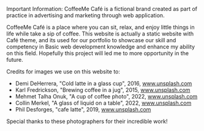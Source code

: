 Important Information: CoffeeMe Café is a fictional brand created as part of practice in advertising and marketing through web application.

CoffeeMe Café is a place where you can sit, relax, and enjoy little things in life while take a sip of coffee. This website is actually a static website with Café theme, and its used for our portfolio to showcase our skill and competency in Basic web development knowledge and enhance my ability on this field. Hopefully this project will led me to more opportunity in the future.

Credits for images we use on this website to:
- Demi DeHerrera, "Cold latte in a glass cup", 2016, www.unsplash.com
- Karl Fredrickson, "Brewing coffee in a jug", 2015, www.unsplash.com
- Mehmet Talha Onuk, "A cup of coffee photo", 2022, www.unsplash.com
- Collin Merkel, "A glass of liquid on a table", 2022, www.unsplash.com
- Phil Desforges, "cafe latte", 2019, www.unsplash.com

Special thanks to these photographers for their incredible work!

